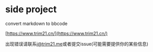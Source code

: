 # side project

convert markdown to bbcode

[https://www.trim21.cn/](https://www.trim21.cn/)

出现错误请联系[i@trim21.me](mailto:i@trim21.me)或者提交issue(可能需要提供你的某些信息)
